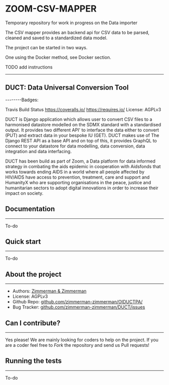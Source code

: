 # ZOOM-CSV-MAPPER
Temporary repository for work in progress on the Data importer

The CSV mapper provides an backend api for CSV data to be parsed, cleaned and saved to a standardized data model.

The project can be started in two ways.

One using the Docker method, see Docker section.

TODO add instructions

___________

## DUCT: Data Universal Conversion Tool 

--------Badges:


Travis Build Status
https://coveralls.io/
https://requires.io/
License: AGPLv3


DUCT is Django application which allows user to convert CSV files to a harmonised datastore modelled on the SDMX standard with a standardised output. It provides two different API' to interface the data either to convert (PUT) and extract data in your bespoke IU (GET). DUCT makes use of The Django REST API as a base API and on top of this, it provides GraphQL to connect to your datastore for data modelling, data conversion, data integration and data interfacing.

DUCT has been build as part of Zoom, a Data platform for data informed strategy in combating the aids epidemic in cooperation with Aidsfonds that works towards ending AIDS in a world where all people affected by HIV/AIDS have access to prevention, treatment, care and support and HumanityX who are supporting organisations in the peace, justice and humanitarian sectors to adopt digital innovations in order to increase their impact on society.



## Documentation
--------

To-do


## Quick start
-------

To-do


## About the project
--------

* Authors:          <a href="https://www.zimmermanzimmerman.nl/" target="_blank">Zimmerman & Zimmerman</a>
* License:          AGPLv3
* Github Repo:      <a href="https://github.com/zimmerman-zimmerman/OIPA/" target="_blank">github.com/zimmerman-zimmerman/OIDUCTPA/</a>
* Bug Tracker:      <a href="https://github.com/zimmerman-zimmerman/OIPA/issues" target="_blank">github.com/zimmerman-zimmerman/DUCT/issues</a>


## Can I contribute?
--------

Yes please! We are mainly looking for coders to help on the project. If you are a coder feel free to *Fork* the repository and send us Pull requests!

## Running the tests
-------

To-do





